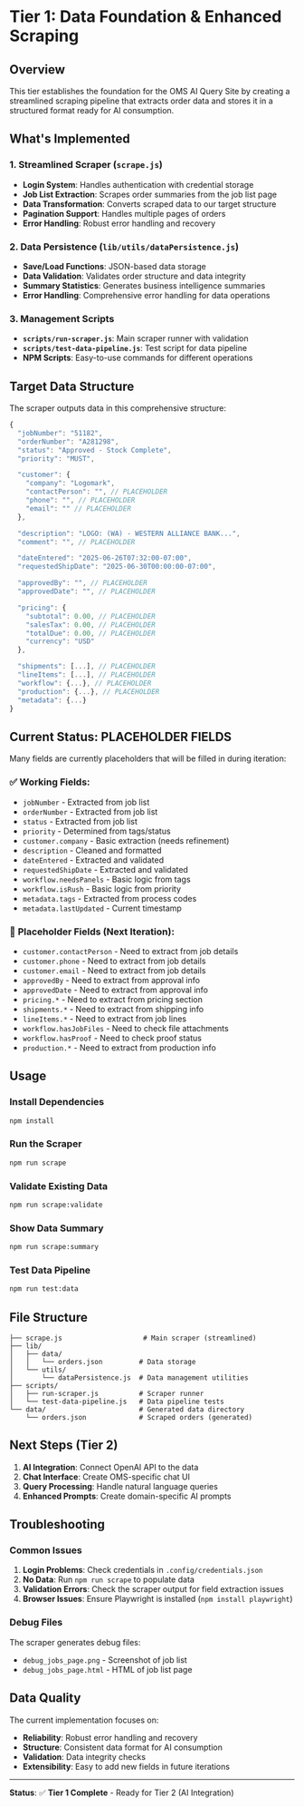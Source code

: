 # Tier 1: Data Foundation & Enhanced Scraping

## Overview

This tier establishes the foundation for the OMS AI Query Site by creating a streamlined scraping pipeline that extracts order data and stores it in a structured format ready for AI consumption.

## What's Implemented

### 1. Streamlined Scraper (`scrape.js`)

- **Login System**: Handles authentication with credential storage
- **Job List Extraction**: Scrapes order summaries from the job list page
- **Data Transformation**: Converts scraped data to our target structure
- **Pagination Support**: Handles multiple pages of orders
- **Error Handling**: Robust error handling and recovery

### 2. Data Persistence (`lib/utils/dataPersistence.js`)

- **Save/Load Functions**: JSON-based data storage
- **Data Validation**: Validates order structure and data integrity
- **Summary Statistics**: Generates business intelligence summaries
- **Error Handling**: Comprehensive error handling for data operations

### 3. Management Scripts

- **`scripts/run-scraper.js`**: Main scraper runner with validation
- **`scripts/test-data-pipeline.js`**: Test script for data pipeline
- **NPM Scripts**: Easy-to-use commands for different operations

## Target Data Structure

The scraper outputs data in this comprehensive structure:

```javascript
{
  "jobNumber": "51182",
  "orderNumber": "A281298",
  "status": "Approved - Stock Complete",
  "priority": "MUST",

  "customer": {
    "company": "Logomark",
    "contactPerson": "", // PLACEHOLDER
    "phone": "", // PLACEHOLDER
    "email": "" // PLACEHOLDER
  },

  "description": "LOGO: (WA) - WESTERN ALLIANCE BANK...",
  "comment": "", // PLACEHOLDER

  "dateEntered": "2025-06-26T07:32:00-07:00",
  "requestedShipDate": "2025-06-30T00:00:00-07:00",

  "approvedBy": "", // PLACEHOLDER
  "approvedDate": "", // PLACEHOLDER

  "pricing": {
    "subtotal": 0.00, // PLACEHOLDER
    "salesTax": 0.00, // PLACEHOLDER
    "totalDue": 0.00, // PLACEHOLDER
    "currency": "USD"
  },

  "shipments": [...], // PLACEHOLDER
  "lineItems": [...], // PLACEHOLDER
  "workflow": {...}, // PLACEHOLDER
  "production": {...}, // PLACEHOLDER
  "metadata": {...}
}
```

## Current Status: PLACEHOLDER FIELDS

Many fields are currently placeholders that will be filled in during iteration:

### ✅ **Working Fields:**

- `jobNumber` - Extracted from job list
- `orderNumber` - Extracted from job list
- `status` - Extracted from job list
- `priority` - Determined from tags/status
- `customer.company` - Basic extraction (needs refinement)
- `description` - Cleaned and formatted
- `dateEntered` - Extracted and validated
- `requestedShipDate` - Extracted and validated
- `workflow.needsPanels` - Basic logic from tags
- `workflow.isRush` - Basic logic from priority
- `metadata.tags` - Extracted from process codes
- `metadata.lastUpdated` - Current timestamp

### 🔄 **Placeholder Fields (Next Iteration):**

- `customer.contactPerson` - Need to extract from job details
- `customer.phone` - Need to extract from job details
- `customer.email` - Need to extract from job details
- `approvedBy` - Need to extract from approval info
- `approvedDate` - Need to extract from approval info
- `pricing.*` - Need to extract from pricing section
- `shipments.*` - Need to extract from shipping info
- `lineItems.*` - Need to extract from job lines
- `workflow.hasJobFiles` - Need to check file attachments
- `workflow.hasProof` - Need to check proof status
- `production.*` - Need to extract from production info

## Usage

### Install Dependencies

```bash
npm install
```

### Run the Scraper

```bash
npm run scrape
```

### Validate Existing Data

```bash
npm run scrape:validate
```

### Show Data Summary

```bash
npm run scrape:summary
```

### Test Data Pipeline

```bash
npm run test:data
```

## File Structure

```
├── scrape.js                    # Main scraper (streamlined)
├── lib/
│   ├── data/
│   │   └── orders.json         # Data storage
│   └── utils/
│       └── dataPersistence.js  # Data management utilities
├── scripts/
│   ├── run-scraper.js          # Scraper runner
│   └── test-data-pipeline.js   # Data pipeline tests
└── data/                       # Generated data directory
    └── orders.json             # Scraped orders (generated)
```

## Next Steps (Tier 2)

1. **AI Integration**: Connect OpenAI API to the data
2. **Chat Interface**: Create OMS-specific chat UI
3. **Query Processing**: Handle natural language queries
4. **Enhanced Prompts**: Create domain-specific AI prompts

## Troubleshooting

### Common Issues

1. **Login Problems**: Check credentials in `.config/credentials.json`
2. **No Data**: Run `npm run scrape` to populate data
3. **Validation Errors**: Check the scraper output for field extraction issues
4. **Browser Issues**: Ensure Playwright is installed (`npm install playwright`)

### Debug Files

The scraper generates debug files:

- `debug_jobs_page.png` - Screenshot of job list
- `debug_jobs_page.html` - HTML of job list page

## Data Quality

The current implementation focuses on:

- **Reliability**: Robust error handling and recovery
- **Structure**: Consistent data format for AI consumption
- **Validation**: Data integrity checks
- **Extensibility**: Easy to add new fields in future iterations

---

**Status**: ✅ **Tier 1 Complete** - Ready for Tier 2 (AI Integration)
